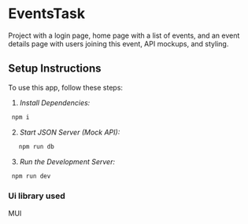 # EventsTask
Project with a login page, home page with a list of events, and an event details page with users joining this event, API mockups, and styling.

## Setup Instructions

To use this app, follow these steps:

1. *Install Dependencies:*
  ``` bash
   npm i
  ``` 

2. *Start JSON Server (Mock API):*
```bash
   npm run db
   ```
3. *Run the Development Server:*
  ``` bash
   npm run dev
   ```


### Ui library used 
MUI
